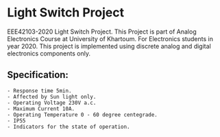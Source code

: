 # Light Switch Project
EEE42103-2020 Light Switch Project.
This Project is part of Analog Electronics Course at University of Khartoum. For Electronics students in year 2020. This project is implemented using discrete analog and digital electronics components only.
## Specification:
    - Response time 5min.
    - Affected by Sun light only.
    - Operating Voltage 230V a.c.
    - Maximum Current 10A. 
    - Operating Temperature 0 - 60 degree centegrade. 
    - IP55
    - Indicators for the state of operation.
